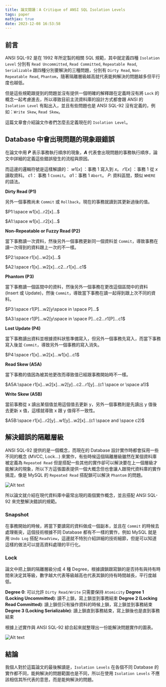 ```yaml
---
title: 論文閱讀：A Critique of ANSI SQL Isolation Levels
tags: paper
mathjax: true
date: 2023-12-08 16:53:58
---
```



## 前言

ANSI SQL-92 是在 1992 年所定製的相關 SQL 規範，其中就定義四種 `Isolation Level` 分別有 `Read Uncommitted`, `Read Committed`, `Repeatable Read`, `Serializable` 跟四種分別要解決的三種問題，分別有 `Dirty Read`, `Non-Repeatable Read`, `Phantom`，隨著隔離層級越高就代表能夠解決的問題越多但平行度也越低。

但是這些規範跟提到的問題並沒有提供一個明確的解釋跟在定義時沒有將 `Lock` 的概念一起考慮進去，所以導致目前主流資料庫的設計方式都會跟 ANSI 的 `Isolation Level` 有點出入，並且有些問題也是 ANSI SQL-92 沒有定義的，例如：`Write Skew`, `Read Skew`。

這篇文章會介紹論文作者們怎麼去定義現在的 `Isolation Level`。

## Database 中會出現問題的現象跟錯誤

在論文中用 ***P*** 表示事務執行順序的現象，***A*** 代表會出現問題的事務執行順序，論文中詳細的定義這些錯誤發生的流程與原因。

而這邊的邏輯符號是這樣解讀的：
    $w1[x]$ ：事務 1 寫入到 $x$。
    $r1[x]$ ：事務 1 從 $x$ 讀取資料。
    $c1$： 事務 1 `Coomit`。
    $a1$：事務 1 `Abort`。
    $P$: 資料區間，類似 `WHERE` 的語法。

**Dirty Read (P1)**

另外一個事務尚未 `Commit` 或 `Rollback`，現在的事務就讀到其更新過後的值。

$P1:\space w1[x]...r2[x]...$

$A1:\space w1[x]...r2[x]...$

**Non-Repeatable or Fuzzy Read (P2)**

當下事務讀一次資料，然後另外一個事務更新同一個資料並 `Commit`，導致事務在讀一次得到的資料跟上一次的不一樣。

$P2:\space r1[x]...w2[x]...$

$A2:\space r1[x]...w2[x]...c2...r1[x]...c1$

**Phantom (P3)**

當下事務讀一個區間中的資料，然後另外一個事務在更改這個區間中的資料 (Insert 或 Update)，然後 `Commit`，導致當下事務在讀一起得到跟上次不同的資料。

$P3:\space r1[P]...w2[y\space in \space P]...$

$A3:\space r1[P]...w2[y\space in \space P]...c2...r1[P]...c1$

**Lost Update (P4)**

當下事務讀出資料並根據資料狀態準備寫入，但另外一個事務先寫入，而當下事務寫入後並 `Commit`，導致另外一個事務的寫入消失。

$P4:\space r1[x]...w2[x]...w1[x]...c1$

**Read Skew (A5A)**

當下事務的值因為被其他更改而導致值已經跟事務開始時不一樣。

$A5A:\space r1[x]...w2[x]...w2[y]...c2...r1[y]...(c1 \space or \space a1)$

**Write Skew (A5B)**

當前事務從 x 讀出某個值並用這個值去更新 y，另外一個事務則是先讀出 y 值後去更新 x 值，這樣就導致 x 跟 y 值得不一致性。

$A5B:\space r1[x]...r2[y]...w1[y]...w2[x]...(c1 \space and \space c2)$

## 解決錯誤的隔離層級

ANSI SQL-92 提供的是一個概念，而現在的 Database 設計實作時都會採用一些不同的概念 (MVCC, Lock...) 來實作，有些時候這個隔離層級雖然在某個資料庫被定義為 `Repeated Read` 但是搭配一些其他的實作卻可以解決要在上一個層級才能解決的現象，所以下方這張圖表提供一個大概念但也會讓人跟現代資料庫的實作搞混，像是 MySQL 的 `Repeated Read` 搭配鎖可以解決 `Phantom` 的問題。 

![Alt text](ansi_sql_table.jpeg)

所以論文就介紹在現代資料庫中最常出現的兩個實作概念，並且搭配 ANSI SQL-92 來完整解決錯誤的規範。

### Snapshot 

在事務開始的時候，將當下要讀寫的資料做成一個副本，並且在 `Commit` 的時候去處理衝突，這個技術根據不同 Database 都有不一樣的實作，例如 MySQL 就是用 `Undo Log` 搭配 `ReadView`，這邊就不特別介紹詳細的技術細節，但是可以知道這樣的做法可以提高資料處理的平行化。 


### Lock

論文中把上鎖的隔離層級分成 4 種 Degree，根據讀鎖跟寫鎖的是否持有與持有時間來決定其等級，數字越大代表等級越高也代表其鎖的持有時間越長，平行度越低。

**Degree 0**: 可以允許 `Dirty Read/Write` 只需要保持 `Atomicity`
**Degree 1 (Locking Uncommitted)**: 讀不上鎖，寫上鎖並到事務結束
**Degree 2 (Locking Read Committed)**: 讀上鎖但只有操作資料的時候上鎖，寫上鎖並到事務結束
**Degree 3 (Locking Serializable)**:  讀上鎖直到事務結束，寫上鎖後也是直到事務結束

根據上述實作與 ANSI SQL-92 綜合起來就整理出一份能解決問題實作的圖表。

![Alt text](total_isolation.jpeg)


## 結論

我個人對於這篇論文的最後解讀是，`Isolation Levels` 在各個不同 Database 的實作都不同，能夠解決的問題範圍也是不同，所以在使用 `Isolation Levels` 不應該相信其所代表的意思，而是能夠解決的問題。